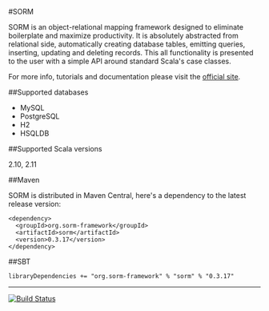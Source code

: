#SORM

SORM is an object-relational mapping framework designed to eliminate boilerplate and maximize productivity. It is absolutely abstracted from relational side, automatically creating database tables, emitting queries, inserting, updating and deleting records. This all functionality is presented to the user with a simple API around standard Scala's case classes. 

For more info, tutorials and documentation please visit the [official site](http://sorm-framework.org).

##Supported databases

* MySQL
* PostgreSQL
* H2
* HSQLDB

##Supported Scala versions

2.10, 2.11

##Maven

SORM is distributed in Maven Central, here's a dependency to the latest release version:

    <dependency>
      <groupId>org.sorm-framework</groupId>
      <artifactId>sorm</artifactId>
      <version>0.3.17</version>
    </dependency>

##SBT

    libraryDependencies += "org.sorm-framework" % "sorm" % "0.3.17"

---

[![Build Status](https://travis-ci.org/sorm/sorm.png?branch=master)](https://travis-ci.org/sorm/sorm)
